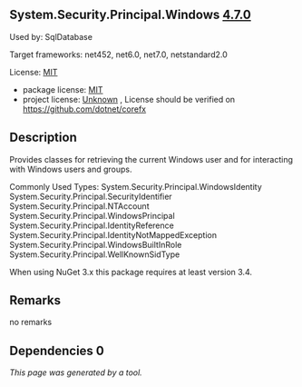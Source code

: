 System.Security.Principal.Windows [4.7.0](https://www.nuget.org/packages/System.Security.Principal.Windows/4.7.0)
--------------------

Used by: SqlDatabase

Target frameworks: net452, net6.0, net7.0, netstandard2.0

License: [MIT](../../../../licenses/mit) 

- package license: [MIT](https://licenses.nuget.org/MIT) 
- project license: [Unknown](https://github.com/dotnet/corefx) , License should be verified on https://github.com/dotnet/corefx

Description
-----------
Provides classes for retrieving the current Windows user and for interacting with Windows users and groups.

Commonly Used Types:
System.Security.Principal.WindowsIdentity
System.Security.Principal.SecurityIdentifier
System.Security.Principal.NTAccount
System.Security.Principal.WindowsPrincipal
System.Security.Principal.IdentityReference
System.Security.Principal.IdentityNotMappedException
System.Security.Principal.WindowsBuiltInRole
System.Security.Principal.WellKnownSidType
 
When using NuGet 3.x this package requires at least version 3.4.

Remarks
-----------
no remarks


Dependencies 0
-----------


*This page was generated by a tool.*